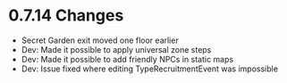 # 0.7.14 Changes #

* Secret Garden exit moved one floor earlier
* Dev: Made it possible to apply universal zone steps
* Dev: Made it possible to add friendly NPCs in static maps
* Dev: Issue fixed where editing TypeRecruitmentEvent was impossible